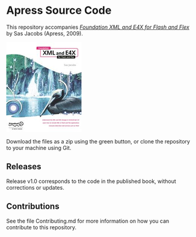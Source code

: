 # Apress Source Code

This repository accompanies [*Foundation XML and E4X for Flash and Flex*](http://www.apress.com/9781430216346) by Sas Jacobs (Apress, 2009).

![Cover image](9781430216346.jpg)

Download the files as a zip using the green button, or clone the repository to your machine using Git.

## Releases

Release v1.0 corresponds to the code in the published book, without corrections or updates.

## Contributions

See the file Contributing.md for more information on how you can contribute to this repository.

